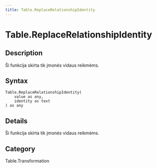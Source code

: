 ```yaml
---
title: Table.ReplaceRelationshipIdentity
---
```


# Table.ReplaceRelationshipIdentity


## Description

Ši funkcija skirta tik įmonės vidaus reikmėms.


## Syntax

```powerquery
Table.ReplaceRelationshipIdentity(
    value as any,
    identity as text
) as any
```


## Details

Ši funkcija skirta tik įmonės vidaus reikmėms.



## Category
Table.Transformation
